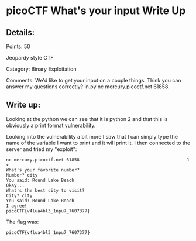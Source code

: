 # picoCTF What's your input Write Up

## Details:
Points: 50

Jeopardy style CTF

Category: Binary Exploitation

Comments: We'd like to get your input on a couple things. Think you can answer my questions correctly? in.py nc mercury.picoctf.net 61858.

## Write up:

Looking at the python we can see that it is python 2 and that this is obviously a print format vulnerability.

Looking into the vulnerability a bit more I saw that I can simply type the name of the variable I want to print and it will print it. I then connected to the server and tried my "exploit":

```
nc mercury.picoctf.net 61858                                         1 ⨯
What's your favorite number?
Number? city
You said: Round Lake Beach
Okay...
What's the best city to visit?
City? city
You said: Round Lake Beach
I agree!
picoCTF{v4lua4bl3_1npu7_7607377}
```

The flag was:

```
picoCTF{v4lua4bl3_1npu7_7607377}
```